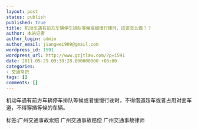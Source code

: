 ```yaml
---
layout: post
status: publish
published: true
title: 机动车遇有前方车辆停车排队等候或缓慢行使时，应该怎么做？？
author: 本站记者
author_login: admin
author_email: jiangwei909@gmail.com
wordpress_id: 1591
wordpress_url: http://www.gzjtlaw.com/?p=1591
date: 2011-05-29 09:30:28.000000000 +08:00
categories:
- 交通常识
tags: []
comments: []
---
```

机动车遇有前方车辆停车排队等候或者缓慢行驶时，不得借道超车或者占用对面车道，不得穿插等候的车辆。标签:广州交通事故索赔 广州交通事故赔偿 广州交通事故律师
